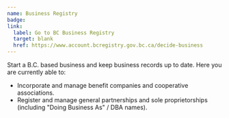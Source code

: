 ```yaml
---
name: Business Registry
badge:
link: 
  label: Go to BC Business Registry
  target: blank
  href: https://www.account.bcregistry.gov.bc.ca/decide-business
---
```


Start a B.C. based business and keep business records up to date. Here you are currently able to:

- Incorporate and manage benefit companies and cooperative associations.
- Register and manage general partnerships and sole proprietorships (including "Doing Business As" / DBA names).
